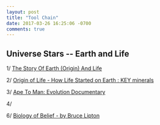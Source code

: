 ```yaml
---
layout: post
title: "Tool Chain"
date: 2017-03-26 16:25:06 -0700
comments: true
---
```


## Universe Stars -- Earth and Life

1/  [The Story Of Earth (Origin) And Life](https://www.youtube.com/watch?v=57merteLsBc&t=75s)

2/ [Origin of Life - How Life Started on Earth : KEY minerals](https://www.youtube.com/watch?v=xyhZcEY5PCQ&list=PLWQMRGdIhqcUocBkjPqqccqq-qPJdGrSk&index=2&t=47s)

3/ [Ape To Man: Evolution Documentary](https://www.youtube.com/watch?v=5sMqFivWTmk)

4/ 


6/ [Biology of Belief - by Bruce Lipton](https://www.youtube.com/watch?v=jjj0xVM4x1I)

